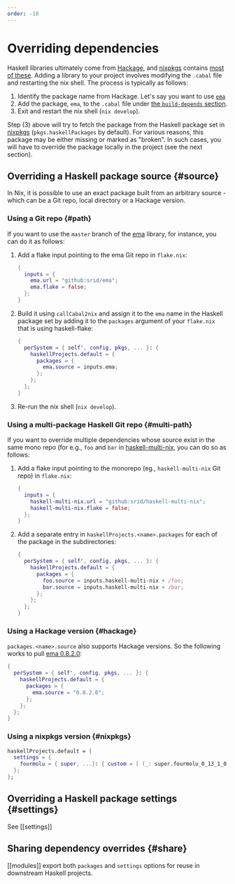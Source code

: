 ```yaml
---
order: -10
---
```


# Overriding dependencies

Haskell libraries ultimately come from [Hackage](https://hackage.haskell.org/), and [nixpkgs] contains [most of these](https://nixpkgs.haskell.page/). Adding a library to your project involves modifying the `.cabal` file and restarting the nix shell. The process is typically as follows:

1. Identify the package name from Hackage. Let's say you want to use [`ema`](https://hackage.haskell.org/package/ema)
2. Add the package, `ema`, to the `.cabal` file under [the `build-depends` section](https://cabal.readthedocs.io/en/3.4/cabal-package.html#pkg-field-build-depends).
3. Exit and restart the nix shell (`nix develop`). 

Step (3) above will try to fetch the package from the Haskell package set in [nixpkgs] (`pkgs.haskellPackages` by default). For various reasons, this package may be either missing or marked as "broken". In such cases, you will have to override the package locally in the project (see the next section).

## Overriding a Haskell package source {#source}

In Nix, it is possible to use an exact package built from an arbitrary source - which can be a Git repo, local directory or a Hackage version. 

### Using a Git repo {#path}

If you want to use the `master` branch of the [ema](https://hackage.haskell.org/package/ema) library, for instance, you can do it as follows:

1. Add a flake input pointing to the ema Git repo in `flake.nix`: 
    ```nix
    {
      inputs = {
        ema.url = "github:srid/ema";
        ema.flake = false;
      };
    }
    ```
1. Build it using `callCabal2nix` and assign it to the `ema` name in the Haskell package set by adding it to the `packages` argument of your `flake.nix` that is using haskell-flake:
    ```nix
    {
      perSystem = { self', config, pkgs, ... }: {
        haskellProjects.default = {
          packages = {
            ema.source = inputs.ema;
          };
        };
      };
    }
    ```
1. Re-run the nix shell (`nix develop`).

### Using a multi-package Haskell Git repo {#multi-path}

If you want to override multiple dependencies whose source exist in the same mono repo (for e.g., `foo` and `bar` in [haskell-multi-nix](https://github.com/srid/haskell-multi-nix), you can do so as follows:

1. Add a flake input pointing to the monorepo (eg., `haskell-multi-nix` Git repo) in `flake.nix`:
    ```nix
    {
      inputs = {
        haskell-multi-nix.url = "github:srid/haskell-multi-nix";
        haskell-multi-nix.flake = false;
      };
    }
    ```
1. Add a separate entry in `haskellProjects.<name>.packages` for each of the package in the subdirectories:
    ```nix
    {
      perSystem = { self', config, pkgs, ... }: {
        haskellProjects.default = {
          packages = {
            foo.source = inputs.haskell-multi-nix + /foo;
            bar.source = inputs.haskell-multi-nix + /bar;
          };
        };
      };
    }
    ```

### Using a Hackage version {#hackage}

`packages.<name>.source` also supports Hackage versions. So the following works to pull [ema 0.8.2.0](https://hackage.haskell.org/package/ema-0.8.2.0):

```nix
{
  perSystem = { self', config, pkgs, ... }: {
    haskellProjects.default = {
      packages = {
        ema.source = "0.8.2.0";
      };
    };
  };
}
```

### Using a nixpkgs version {#nixpkgs}

```nix
haskellProjects.default = {
  settings = {
    fourmolu = { super, ...}: { custom = [ (_: super.fourmolu_0_13_1_0) ]; };
  };
};
```

## Overriding a Haskell package settings {#settings}

See [[settings]]

## Sharing dependency overrides {#share}

[[modules]] export both `packages` and `settings` options for reuse in downstream Haskell projects.


[nixpkgs]: https://nixos.asia/en/nixpkgs
